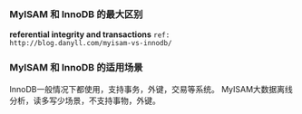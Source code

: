 ### MyISAM 和 InnoDB 的最大区别
**referential integrity and transactions**
`ref: http://blog.danyll.com/myisam-vs-innodb/`

### MyISAM 和 InnoDB 的适用场景
InnoDB一般情况下都使用，支持事务，外键，交易等系统。
MyISAM大数据离线分析，读多写少场景，不支持事物，外键。
